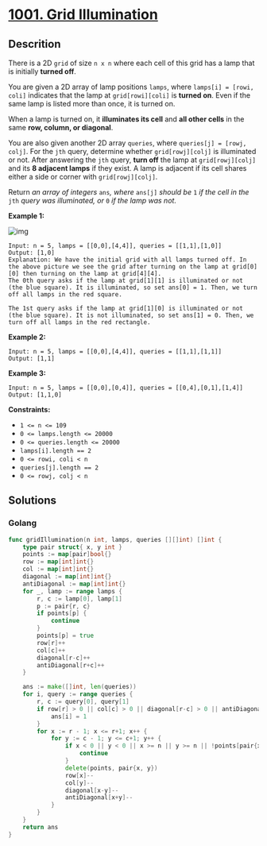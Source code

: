# [1001. Grid Illumination](https://leetcode-cn.com/problems/grid-illumination/)



## Descrition


There is a 2D `grid` of size `n x n` where each cell of this grid has a lamp that is initially **turned off**.

You are given a 2D array of lamp positions `lamps`, where `lamps[i] = [rowi, coli]` indicates that the lamp at `grid[rowi][coli]` is **turned on**. Even if the same lamp is listed more than once, it is turned on.

When a lamp is turned on, it **illuminates its cell** and **all other cells** in the same **row, column, or diagonal**.

You are also given another 2D array `queries`, where `queries[j] = [rowj, colj]`. For the `jth` query, determine whether `grid[rowj][colj]` is illuminated or not. After answering the `jth` query, **turn off** the lamp at `grid[rowj][colj]` and its **8 adjacent lamps** if they exist. A lamp is adjacent if its cell shares either a side or corner with `grid[rowj][colj]`.

Return *an array of integers* `ans`*,* *where* `ans[j]` *should be* `1` *if the cell in the* `jth` *query was illuminated, or* `0` *if the lamp was not.*

 

**Example 1:**

![img](https://assets.leetcode.com/uploads/2020/08/19/illu_1.jpg)

```
Input: n = 5, lamps = [[0,0],[4,4]], queries = [[1,1],[1,0]]
Output: [1,0]
Explanation: We have the initial grid with all lamps turned off. In the above picture we see the grid after turning on the lamp at grid[0][0] then turning on the lamp at grid[4][4].
The 0th query asks if the lamp at grid[1][1] is illuminated or not (the blue square). It is illuminated, so set ans[0] = 1. Then, we turn off all lamps in the red square.

The 1st query asks if the lamp at grid[1][0] is illuminated or not (the blue square). It is not illuminated, so set ans[1] = 0. Then, we turn off all lamps in the red rectangle.
```

**Example 2:**

```
Input: n = 5, lamps = [[0,0],[4,4]], queries = [[1,1],[1,1]]
Output: [1,1]
```

**Example 3:**

```
Input: n = 5, lamps = [[0,0],[0,4]], queries = [[0,4],[0,1],[1,4]]
Output: [1,1,0]
```

 

**Constraints:**

- `1 <= n <= 109`
- `0 <= lamps.length <= 20000`
- `0 <= queries.length <= 20000`
- `lamps[i].length == 2`
- `0 <= rowi, coli < n`
- `queries[j].length == 2`
- `0 <= rowj, colj < n`









## Solutions



<!-- tabs:start -->

### **Golang**

```go
func gridIllumination(n int, lamps, queries [][]int) []int {
    type pair struct{ x, y int }
    points := map[pair]bool{}
    row := map[int]int{}
    col := map[int]int{}
    diagonal := map[int]int{}
    antiDiagonal := map[int]int{}
    for _, lamp := range lamps {
        r, c := lamp[0], lamp[1]
        p := pair{r, c}
        if points[p] {
            continue
        }
        points[p] = true
        row[r]++
        col[c]++
        diagonal[r-c]++
        antiDiagonal[r+c]++
    }

    ans := make([]int, len(queries))
    for i, query := range queries {
        r, c := query[0], query[1]
        if row[r] > 0 || col[c] > 0 || diagonal[r-c] > 0 || antiDiagonal[r+c] > 0 {
            ans[i] = 1
        }
        for x := r - 1; x <= r+1; x++ {
            for y := c - 1; y <= c+1; y++ {
                if x < 0 || y < 0 || x >= n || y >= n || !points[pair{x, y}] {
                    continue
                }
                delete(points, pair{x, y})
                row[x]--
                col[y]--
                diagonal[x-y]--
                antiDiagonal[x+y]--
            }
        }
    }
    return ans
}

```



<!-- tabs:end -->
